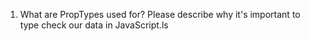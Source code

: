 1. What are PropTypes used for? Please describe why it's important to type check our data in JavaScript.ls

